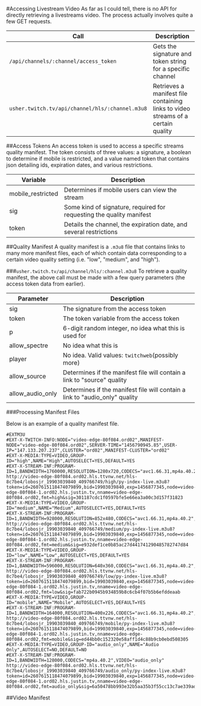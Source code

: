 #Accessing Livestream Video
As far as I could tell, there is no API for directly retrieving a livestreams video. The process actually involves quite a few GET requests. 


| Call | Description |
|------|-------------|
| `/api/channels/:channel/access_token` | Gets the signature and token string for a specific channel |
| `usher.twitch.tv/api/channel/hls/:channel.m3u8` | Retrieves a manifest file containing links to video streams of a certain quality |


##Access Tokens
An access token is used to access a specific streams quality manifest. The token consists of three values: a signature, a boolean to determine if mobile is restricted, and a value named token that contains json detailing ids, expiration dates, and various restrictions.

| Variable | Description |
|----------|-------------|
| mobile_restricted | Determines if mobile users can view the stream |
| sig | Some kind of signature, required for requesting the quality manifest |
| token | Details the channel, the expiration date, and several restrictions|

##Quality Manifest
A quality manifest is a `.m3u8` file that contains links to many more manifest files, each of which contain data corresponding to a certain video quality setting (i.e. "low", "medium", and "high"). 

###`usher.twitch.tv/api/channel/hls/:channel.m3u8`
To retrieve a quality manifest, the above call must be made with a few query parameters (the access token data from earlier).

| Parameter | Description |
|-----------|-------------|
| sig | The signature from the access token |
| token | The token variable from the access token |
| p | 6-digit random integer, no idea what this is used for |
| allow_spectre | No idea what this is |
| player | No idea. Valid values: `twitchweb`(possibly more) |
| allow_source | Determines if the manifest file will contain a link to "source" quality |
| allow_audio_only | Determines if the manifest file will contain a link to "audio_only" quality |


###Processing Manifest Files

Below is an example of a quality manifest file.
```
#EXTM3U
#EXT-X-TWITCH-INFO:NODE="video-edge-80f084.ord02",MANIFEST-NODE="video-edge-80f084.ord02",SERVER-TIME="1456790945.85",USER-IP="147.133.207.237",CLUSTER="ord02",MANIFEST-CLUSTER="ord02"
#EXT-X-MEDIA:TYPE=VIDEO,GROUP-ID="high",NAME="High",AUTOSELECT=YES,DEFAULT=YES
#EXT-X-STREAM-INF:PROGRAM-ID=1,BANDWIDTH=1760000,RESOLUTION=1280x720,CODECS="avc1.66.31,mp4a.40.2",VIDEO="high"
http://video-edge-80f084.ord02.hls.ttvnw.net/hls-8c7be4/lobosjr_19903039840_409766749/high/py-index-live.m3u8?token=id=2607615118474079899,bid=19903039840,exp=1456877345,node=video-edge-80f084-1.ord02.hls.justin.tv,nname=video-edge-80f084.ord02,fmt=high&sig=301187cdc1f0597bfe5e66ea3a00c3d157f31823
#EXT-X-MEDIA:TYPE=VIDEO,GROUP-ID="medium",NAME="Medium",AUTOSELECT=YES,DEFAULT=YES
#EXT-X-STREAM-INF:PROGRAM-ID=1,BANDWIDTH=928000,RESOLUTION=852x480,CODECS="avc1.66.31,mp4a.40.2",VIDEO="medium"
http://video-edge-80f084.ord02.hls.ttvnw.net/hls-8c7be4/lobosjr_19903039840_409766749/medium/py-index-live.m3u8?token=id=2607615118474079899,bid=19903039840,exp=1456877345,node=video-edge-80f084-1.ord02.hls.justin.tv,nname=video-edge-80f084.ord02,fmt=medium&sig=e932def1ce0b85ac27d441741290485782747d84
#EXT-X-MEDIA:TYPE=VIDEO,GROUP-ID="low",NAME="Low",AUTOSELECT=YES,DEFAULT=YES
#EXT-X-STREAM-INF:PROGRAM-ID=1,BANDWIDTH=596000,RESOLUTION=640x360,CODECS="avc1.66.31,mp4a.40.2",VIDEO="low"
http://video-edge-80f084.ord02.hls.ttvnw.net/hls-8c7be4/lobosjr_19903039840_409766749/low/py-index-live.m3u8?token=id=2607615118474079899,bid=19903039840,exp=1456877345,node=video-edge-80f084-1.ord02.hls.justin.tv,nname=video-edge-80f084.ord02,fmt=low&sig=fab722b0945b934859b8c6cb4f07b5b6efddeaab
#EXT-X-MEDIA:TYPE=VIDEO,GROUP-ID="mobile",NAME="Mobile",AUTOSELECT=YES,DEFAULT=YES
#EXT-X-STREAM-INF:PROGRAM-ID=1,BANDWIDTH=164000,RESOLUTION=400x226,CODECS="avc1.66.31,mp4a.40.2",VIDEO="mobile"
http://video-edge-80f084.ord02.hls.ttvnw.net/hls-8c7be4/lobosjr_19903039840_409766749/mobile/py-index-live.m3u8?token=id=2607615118474079899,bid=19903039840,exp=1456877345,node=video-edge-80f084-1.ord02.hls.justin.tv,nname=video-edge-80f084.ord02,fmt=mobile&sig=ed44bb0c152320e58aff1d4c88b9cb0ebd508305
#EXT-X-MEDIA:TYPE=VIDEO,GROUP-ID="audio_only",NAME="Audio Only",AUTOSELECT=NO,DEFAULT=NO
#EXT-X-STREAM-INF:PROGRAM-ID=1,BANDWIDTH=128000,CODECS="mp4a.40.2",VIDEO="audio_only"
http://video-edge-80f084.ord02.hls.ttvnw.net/hls-8c7be4/lobosjr_19903039840_409766749/audio_only/py-index-live.m3u8?token=id=2607615118474079899,bid=19903039840,exp=1456877345,node=video-edge-80f084-1.ord02.hls.justin.tv,nname=video-edge-80f084.ord02,fmt=audio_only&sig=6a50478bb993e32b5aa35b3f55cc13c7ae339ad1
```

##Video Manifest
